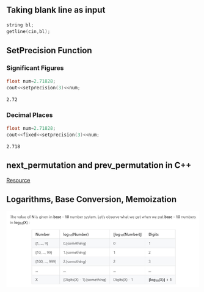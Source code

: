 ## Taking blank line as input
```cpp
string bl;
getline(cin,bl);
```
## SetPrecision Function
### Significant Figures
```cpp
float num=2.71828;
cout<<setprecision(3)<<num;
```
```
2.72
```
### Decimal Places
```cpp
float num=2.71828;
cout<<fixed<<setprecision(3)<<num;
```
```
2.718
```
## next_permutation and prev_permutation in C++
[Resource](https://www.geeksforgeeks.org/stdnext_permutation-prev_permutation-c/)

## Logarithms, Base Conversion, Memoization
![Logarithms and Digits](https://github.com/faiyaz103/Competitive-Programming/blob/main/resources/log_and_digits.jpg)